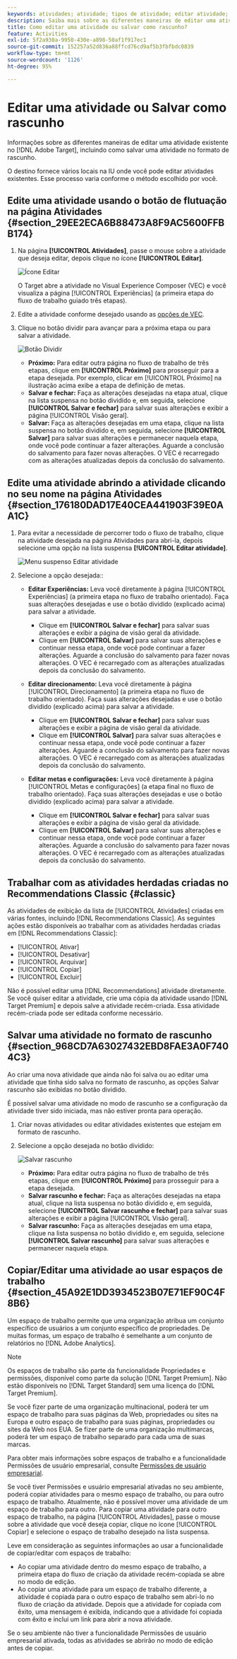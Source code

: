 ```yaml
---
keywords: atividades; atividade; tipos de atividade; editar atividade; editar; rascunho
description: Saiba mais sobre as diferentes maneiras de editar uma atividade existente no Adobe Target, incluindo como salvar uma atividade no formato de rascunho.
title: Como editar uma atividade ou salvar como rascunho?
feature: Activities
exl-id: 5f2a930a-9950-430e-a898-50af1f917ec1
source-git-commit: 152257a52d836a88ffcd76cd9af5b3fbfbdc0839
workflow-type: tm+mt
source-wordcount: '1126'
ht-degree: 95%

---
```


# Editar uma atividade ou Salvar como rascunho

Informações sobre as diferentes maneiras de editar uma atividade existente no [!DNL Adobe Target], incluindo como salvar uma atividade no formato de rascunho.

O destino fornece vários locais na IU onde você pode editar atividades existentes. Esse processo varia conforme o método escolhido por você.

## Edite uma atividade usando o botão de flutuação na página Atividades {#section_29EE2ECA6B88473A8F9AC5600FFBB174}

1. Na página **[!UICONTROL Atividades]**, passe o mouse sobre a atividade que deseja editar, depois clique no ícone **[!UICONTROL Editar]**.

   ![Ícone Editar](/help/main/c-activities/assets/hover_edit.png)

   O Target abre a atividade no Visual Experience Composer (VEC) e você visualiza a página [!UICONTROL Experiências] (a primeira etapa do fluxo de trabalho guiado três etapas).

1. Edite a atividade conforme desejado usando as [opções de VEC](/help/main/c-experiences/c-visual-experience-composer/viztarget-options.md).

1. Clique no botão dividir para avançar para a próxima etapa ou para salvar a atividade.

   ![Botão Dividir](/help/main/c-activities/assets/edit_split_button_2.png)

   * **Próximo:** Para editar outra página no fluxo de trabalho de três etapas, clique em **[!UICONTROL Próximo]** para prosseguir para a etapa desejada. Por exemplo, clicar em [!UICONTROL Próximo] na ilustração acima exibe a etapa de definição de metas.
   * **Salvar e fechar:** Faça as alterações desejadas na etapa atual, clique na lista suspensa no botão dividido e, em seguida, selecione **[!UICONTROL Salvar e fechar]** para salvar suas alterações e exibir a página [!UICONTROL Visão geral].
   * **Salvar:** Faça as alterações desejadas em uma etapa, clique na lista suspensa no botão dividido e, em seguida, selecione **[!UICONTROL Salvar]** para salvar suas alterações e permanecer naquela etapa, onde você pode continuar a fazer alterações. Aguarde a conclusão do salvamento para fazer novas alterações. O VEC é recarregado com as alterações atualizadas depois da conclusão do salvamento.

## Edite uma atividade abrindo a atividade clicando no seu nome na página Atividades {#section_176180DAD17E40CEA441903F39E0AA1C}

1. Para evitar a necessidade de percorrer todo o fluxo de trabalho, clique na atividade desejada na página Atividades para abri-la, depois selecione uma opção na lista suspensa **[!UICONTROL Editar atividade]**.

   ![Menu suspenso Editar atividade](/help/main/c-activities/assets/edit_activity.png)

1. Selecione a opção desejada::

   * **Editar Experiências:** Leva você diretamente à página [!UICONTROL Experiências] (a primeira etapa no fluxo de trabalho orientado). Faça suas alterações desejadas e use o botão dividido (explicado acima) para salvar a atividade.

      * Clique em **[!UICONTROL Salvar e fechar]** para salvar suas alterações e exibir a página de visão geral da atividade.
      * Clique em **[!UICONTROL Salvar]** para salvar suas alterações e continuar nessa etapa, onde você pode continuar a fazer alterações. Aguarde a conclusão do salvamento para fazer novas alterações. O VEC é recarregado com as alterações atualizadas depois da conclusão do salvamento.
   * **Editar direcionamento:** Leva você diretamente à página [!UICONTROL Direcionamento] (a primeira etapa no fluxo de trabalho orientado). Faça suas alterações desejadas e use o botão dividido (explicado acima) para salvar a atividade.

      * Clique em **[!UICONTROL Salvar e fechar]** para salvar suas alterações e exibir a página de visão geral da atividade.
      * Clique em **[!UICONTROL Salvar]** para salvar suas alterações e continuar nessa etapa, onde você pode continuar a fazer alterações. Aguarde a conclusão do salvamento para fazer novas alterações. O VEC é recarregado com as alterações atualizadas depois da conclusão do salvamento.
   * **Editar metas e configurações:** Leva você diretamente à página [!UICONTROL Metas e configurações] (a etapa final no fluxo de trabalho orientado). Faça suas alterações desejadas e use o botão dividido (explicado acima) para salvar a atividade.

      * Clique em **[!UICONTROL Salvar e fechar]** para salvar suas alterações e exibir a página de visão geral da atividade.
      * Clique em **[!UICONTROL Salvar]** para salvar suas alterações e continuar nessa etapa, onde você pode continuar a fazer alterações. Aguarde a conclusão do salvamento para fazer novas alterações. O VEC é recarregado com as alterações atualizadas depois da conclusão do salvamento.



## Trabalhar com as atividades herdadas criadas no Recommendations Classic {#classic}

As atividades de exibição da lista de [!UICONTROL Atividades] criadas em várias fontes, incluindo [!DNL Recommendations Classic]. As seguintes ações estão disponíveis ao trabalhar com as atividades herdadas criadas em [!DNL Recommendations Classic]:

* [!UICONTROL Ativar]
* [!UICONTROL Desativar]
* [!UICONTROL Arquivar]
* [!UICONTROL Copiar]
* [!UICONTROL Excluir]

Não é possível editar uma [!DNL Recommendations] atividade diretamente. Se você quiser editar a atividade, crie uma cópia da atividade usando [!DNL Target Premium] e depois salve a atividade recém-criada. Essa atividade recém-criada pode ser editada conforme necessário.

## Salvar uma atividade no formato de rascunho {#section_968CD7A63027432EBD8FAE3A0F7404C3}

Ao criar uma nova atividade que ainda não foi salva ou ao editar uma atividade que tinha sido salva no formato de rascunho, as opções Salvar rascunho são exibidas no botão dividido.

É possível salvar uma atividade no modo de rascunho se a configuração da atividade tiver sido iniciada, mas não estiver pronta para operação.

1. Criar novas atividades ou editar atividades existentes que estejam em formato de rascunho.
1. Selecione a opção desejada no botão dividido:

   ![Salvar rascunho](/help/main/c-activities/assets/save_draft.png)

   * **Próximo:** Para editar outra página no fluxo de trabalho de três etapas, clique em **[!UICONTROL Próximo]** para prosseguir para a etapa desejada.
   * **Salvar rascunho e fechar:** Faça as alterações desejadas na etapa atual, clique na lista suspensa no botão dividido e, em seguida, selecione **[!UICONTROL Salvar rascunho e fechar]** para salvar suas alterações e exibir a página [!UICONTROL Visão geral].
   * **Salvar rascunho:** Faça as alterações desejadas em uma etapa, clique na lista suspensa no botão dividido e, em seguida, selecione **[!UICONTROL Salvar rascunho]** para salvar suas alterações e permanecer naquela etapa.

## Copiar/Editar uma atividade ao usar espaços de trabalho {#section_45A92E1DD3934523B07E71EF90C4F8B6}

Um espaço de trabalho permite que uma organização atribua um conjunto específico de usuários a um conjunto específico de propriedades. De muitas formas, um espaço de trabalho é semelhante a um conjunto de relatórios no [!DNL Adobe Analytics].

>[!NOTE]
>
>Os espaços de trabalho são parte da funcionalidade Propriedades e permissões, disponível como parte da solução [!DNL Target Premium]. Não estão disponíveis no [!DNL Target Standard] sem uma licença do [!DNL Target Premium].

Se você fizer parte de uma organização multinacional, poderá ter um espaço de trabalho para suas páginas da Web, propriedades ou sites na Europa e outro espaço de trabalho para suas páginas, propriedades ou sites da Web nos EUA. Se fizer parte de uma organização multimarcas, poderá ter um espaço de trabalho separado para cada uma de suas marcas.

Para obter mais informações sobre espaços de trabalho e a funcionalidade Permissões de usuário empresarial, consulte  [Permissões de usuário empresarial](/help/main/administrating-target/c-user-management/property-channel/property-channel.md#concept_E396B16FA2024ADBA27BC056138F9838).

Se você tiver Permissões e usuário empresarial ativadas no seu ambiente, poderá copiar atividades para o mesmo espaço de trabalho, ou para outro espaço de trabalho. Atualmente, não é possível mover uma atividade de um espaço de trabalho para outro. Para copiar uma atividade para outro espaço de trabalho, na página [!UICONTROL Atividades], passe o mouse sobre a atividade que você deseja copiar, clique no ícone [!UICONTROL Copiar] e selecione o espaço de trabalho desejado na lista suspensa.

Leve em consideração as seguintes informações ao usar a funcionalidade de copiar/editar com espaços de trabalho:

* Ao copiar uma atividade dentro do mesmo espaço de trabalho, a primeira etapa do fluxo de criação da atividade recém-copiada se abre no modo de edição.
* Ao copiar uma atividade para um espaço de trabalho diferente, a atividade é copiada para o outro espaço de trabalho sem abri-lo no fluxo de criação da atividade. Depois que a atividade for copiada com êxito, uma mensagem é exibida, indicando que a atividade foi copiada com êxito e inclui um link para abrir a nova atividade.

Se o seu ambiente não tiver a funcionalidade Permissões de usuário empresarial ativada, todas as atividades se abrirão no modo de edição antes de copiar.
